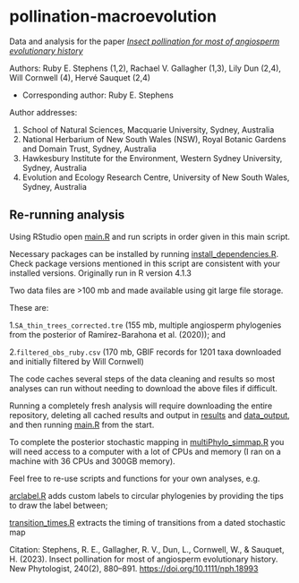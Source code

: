 # pollination-macroevolution
Data and analysis for the paper [*Insect pollination for most of angiosperm evolutionary history*](https://doi.org/10.1111/nph.18993)

Authors: Ruby E. Stephens (1,2), Rachael V. Gallagher (1,3), Lily Dun (2,4), Will Cornwell (4), Hervé Sauquet (2,4)
+ Corresponding author: Ruby E. Stephens

Author addresses:

1. School of Natural Sciences, Macquarie University, Sydney, Australia
2. National Herbarium of New South Wales (NSW), Royal Botanic Gardens and Domain Trust, Sydney, Australia
3. Hawkesbury Institute for the Environment, Western Sydney University, Sydney, Australia
4. Evolution and Ecology Research Centre, University of New South Wales, Sydney, Australia

## Re-running analysis

Using RStudio open [main.R](https://github.com/rubysaltbush/pollination-macroevolution/blob/main/main.R) 
and run scripts in order given in this main script.

Necessary packages can be installed by running [install_dependencies.R](https://github.com/rubysaltbush/pollination-macroevolution/blob/main/scripts/install_dependencies.R).
Check package versions mentioned in this script are consistent with your installed versions. Originally run in R version 4.1.3

Two data files are >100 mb and made available using git large file storage.

These are:

1.`SA_thin_trees_corrected.tre` (155 mb, multiple angiosperm phylogenies from the posterior of Ramírez-Barahona et al. (2020)); and 

2.`filtered_obs_ruby.csv` (170 mb, GBIF records for 1201 taxa downloaded and initially filtered by Will Cornwell)

The code caches several steps of the data cleaning and results so most analyses can run without needing to download the above files if difficult.

Running a completely fresh analysis will require downloading the entire repository, deleting all cached results and output in
[results](https://github.com/rubysaltbush/pollination-macroevolution/tree/main/results) and
[data_output](https://github.com/rubysaltbush/pollination-macroevolution/tree/main/data_output), and then running
[main.R](https://github.com/rubysaltbush/pollination-macroevolution/blob/main/main.R) from the start. 

To complete the posterior stochastic mapping in 
[multiPhylo_simmap.R](https://github.com/rubysaltbush/pollination-macroevolution/blob/main/scripts/analysis/multiPhylo_simmap.R) 
you will need access to a computer with a lot of CPUs and memory (I ran on a machine with 36 CPUs and 300GB memory).

Feel free to re-use scripts and functions for your own analyses, e.g.

[arclabel.R](https://github.com/rubysaltbush/pollination-macroevolution/blob/main/scripts/functions/arclabel.R) adds custom labels to circular phylogenies by providing the tips to draw the label between;

[transition_times.R](https://github.com/rubysaltbush/pollination-macroevolution/blob/main/scripts/functions/transition_times.R) extracts the timing of transitions from a dated stochastic map

Citation:
Stephens, R. E., Gallagher, R. V., Dun, L., Cornwell, W., & Sauquet, H. (2023). Insect pollination for most of angiosperm evolutionary history. New Phytologist, 240(2), 880–891. https://doi.org/10.1111/nph.18993
